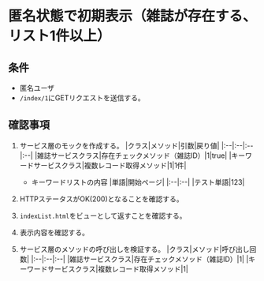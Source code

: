 # 匿名状態で初期表示（雑誌が存在する、リスト1件以上）

## 条件
- 匿名ユーザ
- `/index/1`にGETリクエストを送信する。

## 確認事項
1. サービス層のモックを作成する。
|クラス|メソッド|引数|戻り値|
|:--|:--|:--|:--|
|雑誌サービスクラス|存在チェックメソッド（雑誌ID）|1|true|
|キーワードサービスクラス|複数レコード取得メソッド|1|1件|

    - キーワードリストの内容
    |単語|開始ページ|
    |:--|:--|
    |テスト単語|123|

1. HTTPステータスがOK(200)となることを確認する。

1. `indexList.html`をビューとして返すことを確認する。

1. 表示内容を確認する。

1. サービス層のメソッドの呼び出しを検証する。
|クラス|メソッド|呼び出し回数|
|:--|:--|:--|
|雑誌サービスクラス|存在チェックメソッド（雑誌ID）|1|
|キーワードサービスクラス|複数レコード取得メソッド|1|
